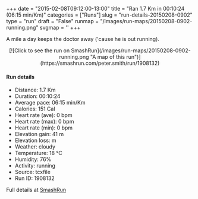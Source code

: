 +++
date = "2015-02-08T09:12:00-13:00"
title = "Ran 1.7 Km in 00:10:24 (06:15 min/Km)"
categories = ["Runs"]
slug = "run-details-20150208-0902"
type = "run"
draft = "False"
runmap = "/images/run-maps/20150208-0902-running.png"
svgmap = '<polyline points="61 44, 61 44, 62 42, 64 40, 67 35, 69 33, 70 31, 74 27, 76 25, 79 26, 81 28, 85 29, 88 30, 90 31, 93 33, 96 34, 99 35, 100 36, 98 41, 95 46, 94 48, 92 53, 93 55, 92 58, 91 60, 90 63, 88 65, 87 67, 87 69, 86 72, 85 73, 80 74, 74 74, 67 73, 61 71, 58 70, 56 70, 50 69, 46 68, 43 68, 37 66, 34 65, 28 64, 25 64, 22 63, 19 62, 16 62, 13 61, 10 61, 7 61, 3 62, 0 62, 0 59, 1 57, 2 51, 3 49, 4 47, 6 45, 9 44, 11 42, 17 39, 19 38, 22 37, 24 36, 27 35, 33 32, 36 32, 42 29, 45 29, 51 28, 55 28, 64 27, 66 28, 66 31, 65 33, 64 35, 62 38, 61 40, 59 45, 58 47, 54 51, 52 53">'
+++

A mile a day keeps the doctor away ('cause he is out running). 



<!--more-->

<center>
[![Click to see the run on SmashRun](/images/run-maps/20150208-0902-running.png "A map of this run")](https://smashrun.com/peter.smith/run/1908132)
</center>

#### Run details

* Distance: 1.7 Km
* Duration: 00:10:24
* Average pace: 06:15 min/Km
* Calories: 151 Cal
* Heart rate (ave): 0 bpm
* Heart rate (max): 0 bpm
* Heart rate (min): 0 bpm
* Elevation gain: 41 m
* Elevation loss:  m
* Weather: cloudy
* Temperature: 18 &deg;C
* Humidity: 76%
* Activity: running
* Source: tcxfile
* Run ID: 1908132

Full details at [SmashRun](https://smashrun.com/peter.smith/run/1908132)
